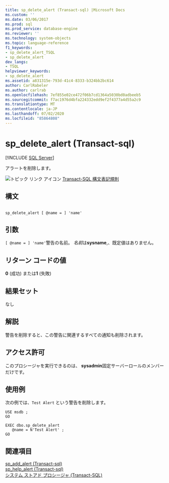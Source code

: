 ```yaml
---
title: sp_delete_alert (Transact-sql) |Microsoft Docs
ms.custom: ''
ms.date: 03/06/2017
ms.prod: sql
ms.prod_service: database-engine
ms.reviewer: ''
ms.technology: system-objects
ms.topic: language-reference
f1_keywords:
- sp_delete_alert_TSQL
- sp_delete_alert
dev_langs:
- TSQL
helpviewer_keywords:
- sp_delete_alert
ms.assetid: a831315e-793d-41c4-8333-b324bb2bc614
author: CarlRabeler
ms.author: carlrab
ms.openlocfilehash: 7ef855e02ce472f06b7cd1364a5030bd0adbeeb5
ms.sourcegitcommit: f7ac1976d4bfa224332edd9ef2f4377a4d55a2c9
ms.translationtype: MT
ms.contentlocale: ja-JP
ms.lasthandoff: 07/02/2020
ms.locfileid: "85864808"
---
```

# <a name="sp_delete_alert-transact-sql"></a>sp_delete_alert (Transact-sql)
[!INCLUDE [SQL Server](../../includes/applies-to-version/sqlserver.md)]

  アラートを削除します。  
  
 ![トピック リンク アイコン](../../database-engine/configure-windows/media/topic-link.gif "トピック リンク アイコン") [Transact-SQL 構文表記規則](../../t-sql/language-elements/transact-sql-syntax-conventions-transact-sql.md)  
  
## <a name="syntax"></a>構文  
  
```  
  
sp_delete_alert [ @name = ] 'name'  
```  
  
## <a name="arguments"></a>引数  
`[ @name = ] 'name'`警告の名前。 *名前*は**sysname**,、既定値はありません。  
  
## <a name="return-code-values"></a>リターン コードの値  
 **0** (成功) または**1** (失敗)  
  
## <a name="result-sets"></a>結果セット  
 なし  
  
## <a name="remarks"></a>解説  
 警告を削除すると、この警告に関連するすべての通知も削除されます。  
  
## <a name="permissions"></a>アクセス許可  
 このプロシージャを実行できるのは、 **sysadmin**固定サーバーロールのメンバーだけです。  
  
## <a name="examples"></a>使用例  
 次の例では、`Test Alert` という警告を削除します。  
  
```  
USE msdb ;  
GO  
  
EXEC dbo.sp_delete_alert  
   @name = N'Test Alert' ;  
GO  
```  
  
## <a name="see-also"></a>関連項目  
 [sp_add_alert &#40;Transact-sql&#41;](../../relational-databases/system-stored-procedures/sp-add-alert-transact-sql.md)   
 [sp_help_alert &#40;Transact-sql&#41;](../../relational-databases/system-stored-procedures/sp-help-alert-transact-sql.md)   
 [システム ストアド プロシージャ &#40;Transact-SQL&#41;](../../relational-databases/system-stored-procedures/system-stored-procedures-transact-sql.md)  
  
  
